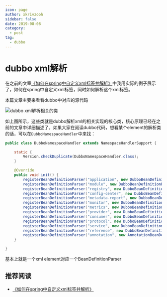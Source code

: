 ```yaml
---
icon: page
author: xkrivzooh
sidebar: false
date: 2019-08-08
category:
  - post
tag:
  - dubbo
---
```


# dubbo xml解析

在之前的文章[《如何在spring中自定义xml标签并解析》](https://wenchao.ren/2019/08/%E5%A6%82%E4%BD%95%E5%9C%A8spring%E4%B8%AD%E8%87%AA%E5%AE%9A%E4%B9%89xml%E6%A0%87%E7%AD%BE%E5%B9%B6%E8%A7%A3%E6%9E%90/)中我用实际的例子展示了，如何在spring中自定义xml标签，同时如何解析这个xml标签。

本篇文章主要来看看dubbo中对应的源代码

![dubbo xml解析相关的类](http://wenchao.ren/img/2020/11/20190808004821.png)

如上图所示，这些类就是dubbo解析xml的相关实现的核心类，核心原理已经在之前的文章中详细描述了，如果大家在阅读dubbo代码，想看某个element的解析类的话，可以在`DubboNamespaceHandler`中来找：

```java
public class DubboNamespaceHandler extends NamespaceHandlerSupport {

    static {
        Version.checkDuplicate(DubboNamespaceHandler.class);
    }

    @Override
    public void init() {
        registerBeanDefinitionParser("application", new DubboBeanDefinitionParser(ApplicationConfig.class, true));
        registerBeanDefinitionParser("module", new DubboBeanDefinitionParser(ModuleConfig.class, true));
        registerBeanDefinitionParser("registry", new DubboBeanDefinitionParser(RegistryConfig.class, true));
        registerBeanDefinitionParser("config-center", new DubboBeanDefinitionParser(ConfigCenterBean.class, true));
        registerBeanDefinitionParser("metadata-report", new DubboBeanDefinitionParser(MetadataReportConfig.class, true));
        registerBeanDefinitionParser("monitor", new DubboBeanDefinitionParser(MonitorConfig.class, true));
        registerBeanDefinitionParser("metrics", new DubboBeanDefinitionParser(MetricsConfig.class, true));
        registerBeanDefinitionParser("provider", new DubboBeanDefinitionParser(ProviderConfig.class, true));
        registerBeanDefinitionParser("consumer", new DubboBeanDefinitionParser(ConsumerConfig.class, true));
        registerBeanDefinitionParser("protocol", new DubboBeanDefinitionParser(ProtocolConfig.class, true));
        registerBeanDefinitionParser("service", new DubboBeanDefinitionParser(ServiceBean.class, true));
        registerBeanDefinitionParser("reference", new DubboBeanDefinitionParser(ReferenceBean.class, false));
        registerBeanDefinitionParser("annotation", new AnnotationBeanDefinitionParser());
    }

}
```

基本上就是一个xml element对应一个BeanDefinitionParser

## 推荐阅读

- [《如何在spring中自定义xml标签并解析》](https://wenchao.ren/2019/08/%E5%A6%82%E4%BD%95%E5%9C%A8spring%E4%B8%AD%E8%87%AA%E5%AE%9A%E4%B9%89xml%E6%A0%87%E7%AD%BE%E5%B9%B6%E8%A7%A3%E6%9E%90/)
